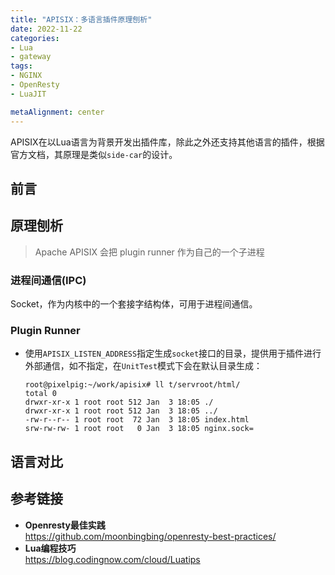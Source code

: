 ```yaml
---
title: "APISIX：多语言插件原理刨析"
date: 2022-11-22
categories:
- Lua
- gateway
tags:
- NGINX
- OpenResty
- LuaJIT

metaAlignment: center
---
```


APISIX在以Lua语言为背景开发出插件库，除此之外还支持其他语言的插件，根据官方文档，其原理是类似`side-car`的设计。
<!--more-->
<!-- ![recover](https://pixelpig-1253685321.cos.ap-guangzhou.myqcloud.com/blog/Lua/Lua-glue.png) -->

## 前言

## 原理刨析
> Apache APISIX 会把 plugin runner 作为自己的一个子进程
### 进程间通信(IPC)
Socket，作为内核中的一个套接字结构体，可用于进程间通信。
### Plugin Runner
- 使用`APISIX_LISTEN_ADDRESS`指定生成`socket`接口的目录，提供用于插件进行外部通信，如不指定，在`UnitTest`模式下会在默认目录生成：
  ```
  root@pixelpig:~/work/apisix# ll t/servroot/html/
  total 0
  drwxr-xr-x 1 root root 512 Jan  3 18:05 ./
  drwxr-xr-x 1 root root 512 Jan  3 18:05 ../
  -rw-r--r-- 1 root root  72 Jan  3 18:05 index.html
  srw-rw-rw- 1 root root   0 Jan  3 18:05 nginx.sock=
  ```



## 语言对比


## 参考链接
- **Openresty最佳实践**  
https://github.com/moonbingbing/openresty-best-practices/  
- **Lua编程技巧**  
https://blog.codingnow.com/cloud/Luatips  